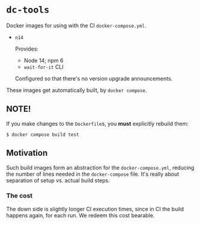 # `dc-tools`

Docker images for using with the CI `docker-compose.yml`.

- `n14`

   Provides:

   - Node 14; npm 6
   - `wait-for-it` CLI

   Configured so that there's no version upgrade announcements.

These images get automatically built, by `docker compose`.

## NOTE!

If you make changes to the `Dockerfile`s, you **must** explicitly rebuild them:

```
$ docker compose build test
```

## Motivation

Such build images form an abstraction for the `docker-compose.yml`, reducing the number of lines needed in the `docker-compose` file. It's really about separation of setup vs. actual build steps.

### The cost

The down side is slightly longer CI execution times, since in CI the build happens again, for each run. We redeem this cost bearable.
